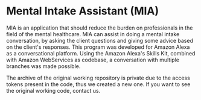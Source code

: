 # Mental Intake Assistant (MIA)
MIA is an application that should reduce the burden on professionals in the field of the mental healthcare. 
MIA can assist in doing a mental intake conversation, by asking the client questions and giving some advice based on the client's responses.
This program was developed for Amazon Alexa as a conversational platform. Using the Amazon Alexa's Skills Kit, combined with Amazon WebServices as codebase, a conversation with multiple branches was made possible.

The archive of the original working repository is private due to the access tokens present in the code, thus we created a new one. If you want to see the original working code, contact us.
